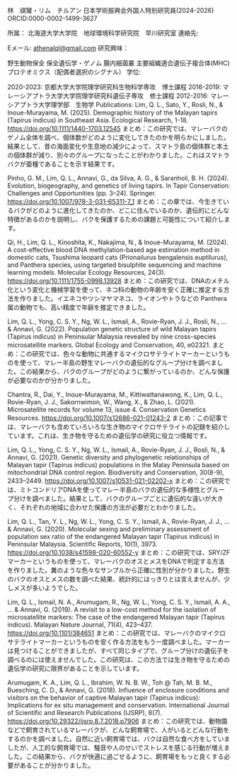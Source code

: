 林　祺鸞・リム　チルアン
日本学術振興会外国人特別研究員(2024-2026)
ORCID:0000-0002-1499-3627

所属：
北海道大学大学院　地球環境科学研究院　早川研究室
連絡先:

Eメール: athenalql@gmail.com
研究興味：

野生動物保全
保全遺伝学・ゲノム
腸内細菌叢
主要組織適合遺伝子複合体(MHC)
プロテオミクス（配偶者選択のシグナル）
学位:

2020-2023: 京都大学大学院理学研究科生物科学専攻　博士課程
2016-2019: マレーシアプトラ大学大学院理学研究科遺伝子専攻　修士課程
2012-2016: マレーシアプトラ大学理学部　生物学
Publications:
Lim, Q. L., Sato, Y., Rosli, N., & Inoue-Murayama, M. (2025). Demographic history of the Malayan tapirs (Tapirus indicus) in Southeast Asia. Ecological Research, 1-18. https://doi.org/10.1111/1440-1703.12545
まとめ：この研究では、マレーバクのゲノム全体を調べ、個体数がどのように変化してきたのかを明らかにしました。結果として、昔の海面変化や生息地の減少によって、スマトラ島の個体群と本土の個体群が減り、別々のグループになったことがわかりました。これはスマトラバクが亜種であることを示す結果です。

Pinho, G. M., Lim, Q. L., Annavi, G., da Silva, A. G., & Saranholi, B. H. (2024). Evolution, biogeography, and genetics of living tapirs. In Tapir Conservation: Challenges and Opportunities (pp. 3–24). Springer. https://doi.org/10.1007/978-3-031-65311-7_1
まとめ：この章では、今生きているバクがどのように進化してきたのか、どこに住んでいるのか、遺伝的にどんな特徴があるのかを説明し、バクを保護するための課題と可能性について紹介します。

Qi, H., Lim, Q. L., Kinoshita, K., Nakajima, N., & Inoue-Murayama, M. (2024). A cost-effective blood DNA methylation-based age estimation method in domestic cats, Tsushima leopard cats (Prionailurus bengalensis euptilurus), and Panthera species, using targeted bisulphite sequencing and machine learning models. Molecular Ecology Resources, 24(3). https://doi.org/10.1111/1755-0998.13928
まとめ：この研究では、DNAのメチル化という変化と機械学習を使って、ネコ科の動物の年齢を安く正確に推定する方法を作りました。イエネコやツシマヤマネコ、ライオンやトラなどの Panthera 属の動物でも、高い精度で年齢を推定できました。

Lim, Q. L., Yong, C. S. Y., Ng, W. L., Ismail, A., Rovie-Ryan, J. J., Rosli, N., ... & Annavi, G. (2022). Population genetic structure of wild Malayan tapirs (Tapirus indicus) in Peninsular Malaysia revealed by nine cross-species microsatellite markers. Global Ecology and Conservation, 40, e02321.
まとめ：この研究では、色々な動物に共通するマイクロサテライトマーカーというものを使って、マレー半島の野生マレーバクの遺伝的なグループ分けを調べました。この結果から、バクのグループがどのように繋がっているのか、どんな保護が必要なのかが分かりました。

Chantra, R., Dai, Y., Inoue-Murayama, M., Kittiwattanawong, K., Lim, Q. L., Rovie-Ryan, J. J., Sakornwimon, W., Wang, X., & Zhao, L. (2021). Microsatellite records for volume 13, issue 4. Conservation Genetics Resources. https://doi.org/10.1007/s12686-021-01243-2
まとめ：この記事では、マレーバクも含めていろいろな生き物のマイクロサテライトの記録を紹介しています。これは、生き物を守るための遺伝学の研究に役立つ情報です。

Lim, Q. L., Yong, C. S. Y., Ng, W. L., Ismail, A., Rovie-Ryan, J. J., Rosli, N., & Annavi, G. (2021). Genetic diversity and phylogenetic relationships of Malayan tapir (Tapirus indicus) populations in the Malay Peninsula based on mitochondrial DNA control region. Biodiversity and Conservation, 30(8-9), 2433–2449. https://doi.org/10.1007/s10531-021-02202-x
まとめ：この研究では、ミトコンドリアDNAを使ってマレー半島のバクの遺伝的な多様性とグループ分けを調べました。結果として、バクのグループごとに遺伝的な違いが大きく、それぞれの地域に合わせた保護の方法が必要だとわかりました。

Lim, Q. L., Tan, Y. L., Ng, W. L., Yong, C. S. Y., Ismail, A., Rovie-Ryan, J. J., ... & Annavi, G. (2020). Molecular sexing and preliminary assessment of population sex ratio of the endangered Malayan tapir (Tapirus indicus) in Peninsular Malaysia. Scientific Reports, 10(1), 3973. https://doi.org/10.1038/s41598-020-60552-y
まとめ：この研究では、SRY/ZFマーカーというものを使って、マレーバクのオスとメスをDNAで判定する方法を作りました。糞のような色々なサンプルから正確に性別が分かりました。野生のバクのオスとメスの数を調べた結果、統計的にはっきりとは言えませんが、少しメスが多いようでした。

Lim, Q. L., Ismail, N. A., Arumugam, R., Ng, W. L., Yong, C. S. Y., Ismail, A. A., ... & Annavi, G. (2019). A revisit to a low-cost method for the isolation of microsatellite markers: The case of the endangered Malayan tapir (Tapirus indicus). Malayan Nature Journal, 71(4), 423–437. https://doi.org/10.1101/384651
まとめ：この研究では、マレーバクのマイクロサテライトマーカーというものを安く作る方法をもう一度調べました。マーカーは見つけることができましたが、すべて同じタイプで、グループ分けの遺伝子を調べるのには使えませんでした。この研究は、この方法では生き物を守るための遺伝学の研究に限界があることを示しています。

Arumugam, K. A., Lim, Q. L., Ibrahim, W. N. B. W., Toh @ Tah, M. B. M., Buesching, C. D., & Annavi, G. (2018). Influence of enclosure conditions and visitors on the behavior of captive Malayan tapir (Tapirus indicus): Implications for ex situ management and conservation. International Journal of Scientific and Research Publications (IJSRP), 8(7). https://doi.org/10.29322/ijsrp.8.7.2018.p7906
まとめ：この研究では、動物園などで飼育されているマレーバクが、どんな飼育場で、人がいるとどんな行動をするのかを調べました。自然に近い飼育場では、バクは自然な食べ方をしていましたが、人工的な飼育場では、騒音や人のせいでストレスを感じる行動が増えました。この結果から、バクが快適に過ごせるように、飼育場をもっと良くする必要があることが分かりました。
